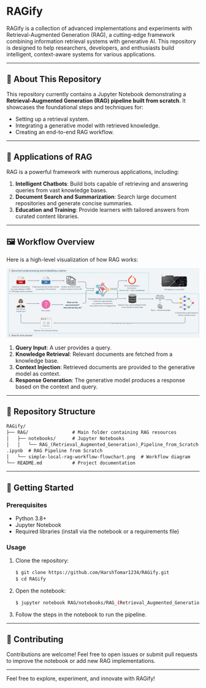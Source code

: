 # RAGify

RAGify is a collection of advanced implementations and experiments with Retrieval-Augmented Generation (RAG), a cutting-edge framework combining information retrieval systems with generative AI. This repository is designed to help researchers, developers, and enthusiasts build intelligent, context-aware systems for various applications.

---

## 🚀 About This Repository
This repository currently contains a Jupyter Notebook demonstrating a **Retrieval-Augmented Generation (RAG) pipeline built from scratch**. It showcases the foundational steps and techniques for:

- Setting up a retrieval system.
- Integrating a generative model with retrieved knowledge.
- Creating an end-to-end RAG workflow.

---

## 🌟 Applications of RAG
RAG is a powerful framework with numerous applications, including:

1. **Intelligent Chatbots**: Build bots capable of retrieving and answering queries from vast knowledge bases.
2. **Document Search and Summarization**: Search large document repositories and generate concise summaries.
3. **Education and Training**: Provide learners with tailored answers from curated content libraries.

---

## 🖼️ Workflow Overview
Here is a high-level visualization of how RAG works:

![RAG Workflow](RAG/simple-local-rag-workflow-flowchart.png)

1. **Query Input**: A user provides a query.
2. **Knowledge Retrieval**: Relevant documents are fetched from a knowledge base.
3. **Context Injection**: Retrieved documents are provided to the generative model as context.
4. **Response Generation**: The generative model produces a response based on the context and query.

---

## 📂 Repository Structure
```
RAGify/
├── RAG/                # Main folder containing RAG resources
│   ├── notebooks/      # Jupyter Notebooks
│   │   └── RAG_(Retrieval_Augmented_Generation)_Pipeline_from_Scratch .ipynb  # RAG Pipeline from Scratch
│   └── simple-local-rag-workflow-flowchart.png  # Workflow diagram
└── README.md           # Project documentation
```

---

## 🚧 Getting Started
### Prerequisites
- Python 3.8+
- Jupyter Notebook
- Required libraries (install via the notebook or a requirements file)

### Usage
1. Clone the repository:
   ```bash
   $ git clone https://github.com/HarshTomar1234/RAGify.git
   $ cd RAGify
   ```
2. Open the notebook:
   ```bash
   $ jupyter notebook RAG/notebooks/RAG_(Retrieval_Augmented_Generation)_Pipeline_from_Scratch .ipynb 
   ```
3. Follow the steps in the notebook to run the pipeline.

---

## 🧩 Contributing
Contributions are welcome! Feel free to open issues or submit pull requests to improve the notebook or add new RAG implementations.

---


Feel free to explore, experiment, and innovate with RAGify!
